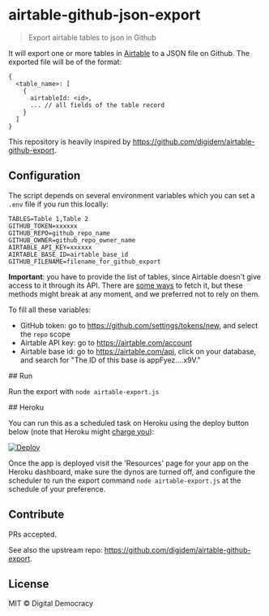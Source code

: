 # airtable-github-json-export

> Export airtable tables to json in Github

It will export one or more tables in [Airtable](https://airtable.com/) to a JSON
file on Github. The exported file will be of the format:

```
{
  <table_name>: [
    {
      airtableId: <id>,
      ... // all fields of the table record
    }
  ]
}
```

This repository is heavily inspired by
https://github.com/digidem/airtable-github-export.

## Configuration

The script depends on several environment variables which you can set a `.env`
file if you run this locally:

```
TABLES=Table 1,Table 2
GITHUB_TOKEN=xxxxxx
GITHUB_REPO=github_repo_name
GITHUB_OWNER=github_repo_owner_name
AIRTABLE_API_KEY=xxxxxx
AIRTABLE_BASE_ID=airtable_base_id
GITHUB_FILENAME=filename_for_github_export
```

**Important**: you have to provide the list of tables, since Airtable doesn't
give access to it through its API. There are
[some ways](https://github.com/cape-io/airtable-schema) to fetch it, but these
methods might break at any moment, and we preferred not to rely on them.

To fill all these variables:

- GitHub token: go to https://github.com/settings/tokens/new, and select the
  <code>repo</code> scope
- Airtable API key: go to https://airtable.com/account
- Airtable base id: go to https://airtable.com/api, click on your database, and
  search for "The ID of this base is appFyez....x9V."

## Run

Run the export with `node airtable-export.js`

## Heroku

You can run this as a scheduled task on Heroku using the deploy button below
(note that Heroku might
[charge you](https://devcenter.heroku.com/articles/scheduler)):

[![Deploy](https://www.herokucdn.com/deploy/button.svg)](https://heroku.com/deploy)

Once the app is deployed visit the 'Resources' page for your app on the Heroku
dashboard, make sure the dynos are turned off, and configure the scheduler to
run the export command `node airtable-export.js` at the schedule of your
preference.

## Contribute

PRs accepted.

See also the upstream repo: https://github.com/digidem/airtable-github-export.

## License

MIT © Digital Democracy
